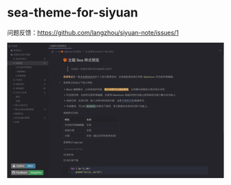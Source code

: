 # sea-theme-for-siyuan

问题反馈：https://github.com/langzhou/siyuan-note/issues/1

![preview](https://raw.githubusercontent.com/langzhou/sea-theme-for-siyuan/main/preview.png)



